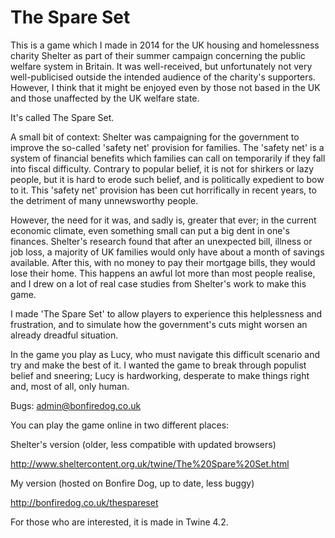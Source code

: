 # The Spare Set

This is a game which I made in 2014 for the UK housing and homelessness charity Shelter as part of their summer campaign concerning the public welfare system in Britain. It was well-received, but unfortunately not very well-publicised outside the intended audience of the charity's supporters. However, I think that it might be enjoyed even by those not based in the UK and those unaffected by the UK welfare state. 

It's called The Spare Set.

A small bit of context: Shelter was campaigning for the government to improve the so-called 'safety net' provision for families. The 'safety net' is a system of financial benefits which families can call on temporarily if they fall into fiscal difficulty. Contrary to popular belief, it is not for shirkers or lazy people, but it is hard to erode such belief, and is politically expedient to bow to it. This 'safety net' provision has been cut horrifically in recent years, to the detriment of many unnewsworthy people.

However, the need for it was, and sadly is, greater that ever; in the current economic climate, even something small can put a big dent in one's finances. Shelter's research found that after an unexpected bill, illness or job loss, a majority of UK families would only have about a month of savings available. After this, with no money to pay their mortgage bills, they would lose their home. This happens an awful lot more than most people realise, and I drew on a lot of real case studies from Shelter's work to make this game.  

I made 'The Spare Set' to allow players to experience this helplessness and frustration, and to simulate how the government's cuts might worsen an already dreadful situation.

In the game you play as Lucy, who must navigate this difficult scenario and try and make the best of it. I wanted the game to break through populist belief and sneering; Lucy is hardworking, desperate to make things right and, most of all, only human.

Bugs: admin@bonfiredog.co.uk

You can play the game online in two different places:

Shelter's version (older, less compatible with updated browsers)

http://www.sheltercontent.org.uk/twine/The%20Spare%20Set.html

My version (hosted on Bonfire Dog, up to date, less buggy)

http://bonfiredog.co.uk/thespareset



For those who are interested, it is made in Twine 4.2.
